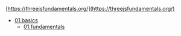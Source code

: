 [https://threejsfundamentals.org/](https://threejsfundamentals.org/)

- [01.basics](01.basics)
  - [01.fundamentals](01.basics/01.fundamentals)
